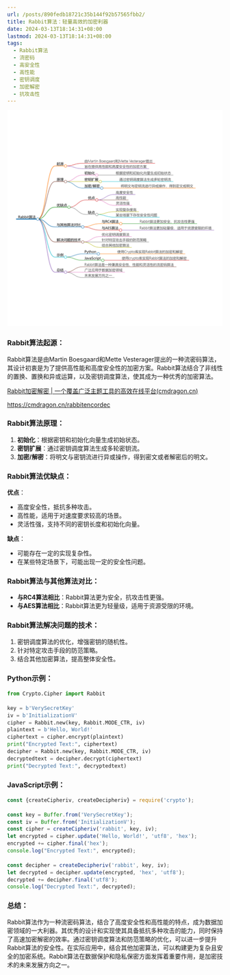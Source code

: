 ```yaml
---
url: /posts/890fedb18721c35b144f92b57565fbb2/
title: Rabbit算法：轻量高效的加密利器
date: 2024-03-13T18:14:31+08:00
lastmod: 2024-03-13T18:14:31+08:00
tags:
  - Rabbit算法
  - 流密码
  - 高安全性
  - 高性能
  - 密钥调度
  - 加密解密
  - 抗攻击性
---
```



<img src="/images/2024_03_13 18_15_43.png" title="2024_03_13 18_15_43.png" alt="2024_03_13 18_15_43.png"/>

### Rabbit算法起源：

Rabbit算法是由Martin Boesgaard和Mette
Vesterager提出的一种流密码算法，其设计初衷是为了提供高性能和高度安全性的加密方案。Rabbit算法结合了非线性的置换、置换和异或运算，以及密钥调度算法，使其成为一种优秀的加密算法。

[Rabbit加密解密 | 一个覆盖广泛主题工具的高效在线平台(cmdragon.cn)](https://cmdragon.cn/rabbitencordec)

https://cmdragon.cn/rabbitencordec

### Rabbit算法原理：

1. **初始化**：根据密钥和初始化向量生成初始状态。
2. **密钥扩展**：通过密钥调度算法生成多轮密钥流。
3. **加密/解密**：将明文与密钥流进行异或操作，得到密文或者解密后的明文。

### Rabbit算法优缺点：

**优点**：

- 高度安全性，抵抗多种攻击。
- 高性能，适用于对速度要求较高的场景。
- 灵活性强，支持不同的密钥长度和初始化向量。

**缺点**：

- 可能存在一定的实现复杂性。
- 在某些特定场景下，可能出现一定的安全性问题。

### Rabbit算法与其他算法对比：

- **与RC4算法相比**：Rabbit算法更为安全，抗攻击性更强。
- **与AES算法相比**：Rabbit算法更为轻量级，适用于资源受限的环境。

### Rabbit算法解决问题的技术：

1. 密钥调度算法的优化，增强密钥的随机性。
2. 针对特定攻击手段的防范策略。
3. 结合其他加密算法，提高整体安全性。

### Python示例：

```python
from Crypto.Cipher import Rabbit

key = b'VerySecretKey'
iv = b'InitializationV'
cipher = Rabbit.new(key, Rabbit.MODE_CTR, iv)
plaintext = b'Hello, World!'
ciphertext = cipher.encrypt(plaintext)
print("Encrypted Text:", ciphertext)
decipher = Rabbit.new(key, Rabbit.MODE_CTR, iv)
decryptedtext = decipher.decrypt(ciphertext)
print("Decrypted Text:", decryptedtext)
```

### JavaScript示例：

```javascript
const {createCipheriv, createDecipheriv} = require('crypto');

const key = Buffer.from('VerySecretKey');
const iv = Buffer.from('InitializationV');
const cipher = createCipheriv('rabbit', key, iv);
let encrypted = cipher.update('Hello, World!', 'utf8', 'hex');
encrypted += cipher.final('hex');
console.log("Encrypted Text:", encrypted);

const decipher = createDecipheriv('rabbit', key, iv);
let decrypted = decipher.update(encrypted, 'hex', 'utf8');
decrypted += decipher.final('utf8');
console.log("Decrypted Text:", decrypted);
```

### 总结：

Rabbit算法作为一种流密码算法，结合了高度安全性和高性能的特点，成为数据加密领域的一大利器。其优秀的设计和实现使其具备抵抗多种攻击的能力，同时保持了高速加密解密的效率。通过密钥调度算法和防范策略的优化，可以进一步提升Rabbit算法的安全性。在实际应用中，结合其他加密算法，可以构建更为复杂且安全的加密系统。Rabbit算法在数据保护和隐私保密方面发挥着重要作用，是加密技术的未来发展方向之一。